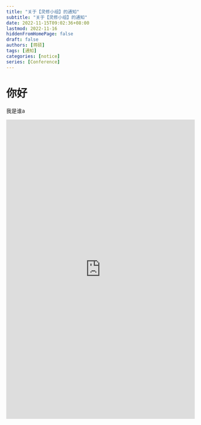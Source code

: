 ```yaml
---
title: "关于【灵修小组】的通知"
subtitle: "关于【灵修小组】的通知"
date: 2022-11-15T09:02:36+08:00
lastmod: 2022-11-16
hiddenFromHomePage: false
draft: false
authors: [蒋硕]
tags: [通知]
categories: [notice]
series: [Conference]
---
```


# 你好

我是谁a

<iframe width="100%" height="800px" class="embed-show" src="https://kod.iyaoyaoo.top/#fileView&path=https%3A%2F%2Fkod.iyaoyaoo.top%2F%3Fexplorer%2Fshare%2Ffile%26hash%3Dc618ZKRUC0Fimt82fhugvMSbRmOuCWVR7U5Egb1a7hTl-SXOL5QJf_9P8G3WVVEYCil0tCtM1oM5dPLSRs80qXNN4GASaIZ_shoR9MI_WZWzj6LFLCrheQ%26name%3D%2F%25E6%259F%25B1%25E5%25AD%2590.docx%26_etag%3D82ba7" allowtransparency="true" allowfullscreen="true" webkitallowfullscreen="true" mozallowfullscreen="true" frameborder="0" scrolling="no"></iframe>

